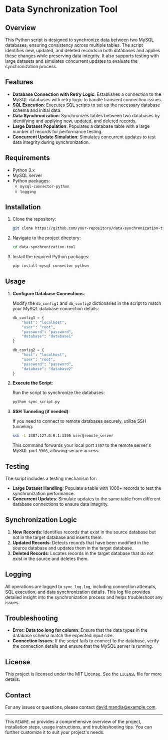 
# Data Synchronization Tool

## Overview

This Python script is designed to synchronize data between two MySQL databases, ensuring consistency across multiple tables. The script identifies new, updated, and deleted records in both databases and applies these changes while preserving data integrity. It also supports testing with large datasets and simulates concurrent updates to evaluate the synchronization process.

## Features

- **Database Connection with Retry Logic**: Establishes a connection to the MySQL databases with retry logic to handle transient connection issues.
- **SQL Execution**: Executes SQL scripts to set up the necessary database schema and initial data.
- **Data Synchronization**: Synchronizes tables between two databases by identifying and applying new, updated, and deleted records.
- **Large Dataset Population**: Populates a database table with a large number of records for performance testing.
- **Concurrent Update Simulation**: Simulates concurrent updates to test data integrity during synchronization.

## Requirements

- Python 3.x
- MySQL server
- Python packages:
  - `mysql-connector-python`
  - `logging`

## Installation

1. Clone the repository:
    ```bash
    git clone https://github.com/your-repository/data-synchronization-tool.git
    ```
2. Navigate to the project directory:
    ```bash
    cd data-synchronization-tool
    ```
3. Install the required Python packages:
    ```bash
    pip install mysql-connector-python
    ```

## Usage

1. **Configure Database Connections**:

   Modify the `db_config1` and `db_config2` dictionaries in the script to match your MySQL database connection details:

    ```python
    db_config1 = {
        "host": "localhost",
        "user": "root",
        "password": "password",
        "database": "database1"
    }

    db_config2 = {
        "host": "localhost",
        "user": "root",
        "password": "password",
        "database": "database2"
    }
    ```

2. **Execute the Script**:

    Run the script to synchronize the databases:

    ```bash
    python sync_script.py
    ```

3. **SSH Tunneling (if needed)**:

    If you need to connect to remote databases securely, utilize SSH tunneling:

    ```bash
    ssh -L 3307:127.0.0.1:3306 user@remote_server
    ```

    This command forwards your local port `3307` to the remote server's MySQL port `3306`, allowing secure access.

## Testing

The script includes a testing mechanism for:

- **Large Dataset Handling**: Populate a table with 1000+ records to test the synchronization performance.
- **Concurrent Updates**: Simulate updates to the same table from different database connections to ensure data integrity.

## Synchronization Logic

1. **New Records**: Identifies records that exist in the source database but not in the target database and inserts them.
2. **Updated Records**: Detects records that have been modified in the source database and updates them in the target database.
3. **Deleted Records**: Locates records in the target database that do not exist in the source and deletes them.

## Logging

All operations are logged to `sync_log.log`, including connection attempts, SQL execution, and data synchronization details. This log file provides detailed insight into the synchronization process and helps troubleshoot any issues.

## Troubleshooting

- **Error: Data too long for column**: Ensure that the data types in the database schema match the expected input size.
- **Connection Issues**: If the script fails to connect to the database, verify the connection details and ensure that the MySQL server is running.

## License

This project is licensed under the MIT License. See the `LICENSE` file for more details.

## Contact

For any issues or questions, please contact [david.mandia@example.com](mailto:david.mandia@example.com).

---

This `README.md` provides a comprehensive overview of the project, installation steps, usage instructions, and troubleshooting tips. You can further customize it to suit your project's needs.